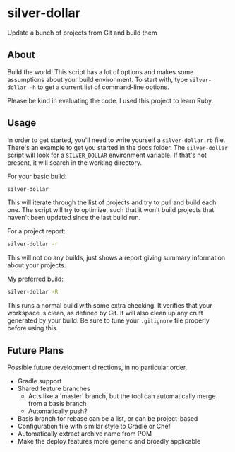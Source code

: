 # silver-dollar
Update a bunch of projects from Git and build them

## About

Build the world! This script has a lot of options and makes some assumptions about your build environment.
To start with, type `silver-dollar -h` to get a current list of command-line options.

Please be kind in evaluating the code. I used this project to learn Ruby.

## Usage

In order to get started, you'll need to write yourself a `silver-dollar.rb` file. There's an example to get you started
in the docs folder. The `silver-dollar` script will look for a `SILVER_DOLLAR` environment variable. If that's not
present, it will search in the working directory.

For your basic build:
```bash
silver-dollar
```
This will iterate through the list of projects and try to pull and build each one. The script will try to optimize,
such that it won't build projects that haven't been updated since the last build run.

For a project report:
```bash
silver-dollar -r
```
This will not do any builds, just shows a report giving summary information about your projects.

My preferred build:
```bash
silver-dollar -R
```
This runs a normal build with some extra checking. It verifies that your workspace is clean, as defined by Git. It will
also clean up any cruft generated by your build. Be sure to tune your `.gitignore` file properly before using this.

## Future Plans

Possible future development directions, in no particular order.

* Gradle support
* Shared feature branches
  * Acts like a 'master' branch, but the tool can automatically merge from a basis branch
  * Automatically push?
* Basis branch for rebase can be a list, or can be project-based
* Configuration file with similar style to Gradle or Chef
* Automatically extract archive name from POM
* Make the deploy features more generic and broadly applicable
